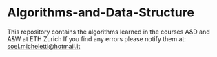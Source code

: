 # Algorithms-and-Data-Structure
This repository contains the algorithms learned in the courses A&D and A&W at ETH Zurich
If you find any errors please notify them at: soel.micheletti@hotmail.it
